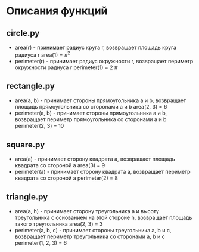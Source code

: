 # Описания функций
## circle.py 
* area(r) - принимает радиус круга r, возвращает площадь круга радиуса r
area(1) = $\pi^2$
* perimeter(r) - принимает радиус окружности r, возвращает периметр окружности радиуса r
perimeter(1) = 2 $\pi$
## rectangle.py 
* area(a, b) - принимает стороны прямоугольника a и b, возвращает площадь прямоугольника со сторонами a и b
area(2, 3) = 6
* perimeter(a, b) - принимает стороны прямоугольника a и b, возвращает периметр прямоугольника со сторонами a и b
perimeter(2, 3) = 10
## square.py 
* area(a) - принимает сторону квадрата a, возвращает площадь квадрата со стороной a
area(3) = 9
* perimeter(a) - принимает сторону квадрата a, возвращает периметр квадрата со стороной a
perimeter(2) = 8
## triangle.py
* area(a, h) - принимает сторону треугольника a и высоту треугольника с основанием на этой стороне h, возвращает площадь такого треугольника
area(2, 3) = 3
* perimeter(a, b, c) - принимает стороны треугольника a, b и c, возвращает периметр треугольника со сторонами a, b и c
perimeter(1, 2, 3) = 6



